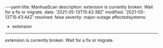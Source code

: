 ---yaml
title: ManhuaScan
description: extension is currently broken. Wait for a fix or migrate.
date: '2021-05-13T15:42:38Z'
modified: '2021-05-13T15:43:44Z'
resolved: false
severity: major-outage
affectedsystems:
  - extension
---
extension is currently broken. Wait for a fix or migrate.

